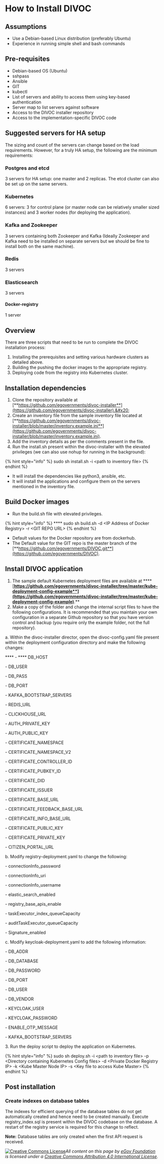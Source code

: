 # How to Install DIVOC

## Assumptions&#x20;

* Use a Debian-based Linux distribution (preferably Ubuntu)&#x20;
* Experience in running simple shell and bash commands

## Pre-requisites&#x20;

* Debian-based OS (Ubuntu)&#x20;
* sshpass&#x20;
* Ansible&#x20;
* GIT&#x20;
* kubectl&#x20;
* List of servers and ability to access them using key-based authentication&#x20;
* Server map to list servers against software&#x20;
* Access to the DIVOC installer repository&#x20;
* Access to the implementation-specific DIVOC code

## Suggested servers for HA setup&#x20;

The sizing and count of the servers can change based on the load requirements. However,  for a truly HA setup, the following are the minimum requirements:

### Postgres and etcd&#x20;

3 servers for HA setup: one master and 2 replicas. The etcd cluster can also be set up on the same servers.&#x20;

### Kubernetes&#x20;

6 servers: 3 for control plane (or master node can be relatively smaller sized instances) and 3 worker nodes (for deploying the application).

### Kafka and Zookeeper&#x20;

3 servers containing both Zookeeper and Kafka (Ideally Zookeeper and Kafka need to be installed on separate servers but we should be fine to install both on the same machine).

### Redis&#x20;

3 servers&#x20;

### Elasticsearch&#x20;

3 servers&#x20;

#### Docker-registry&#x20;

1 server

## Overview&#x20;

There are three scripts that need to be run to complete the DIVOC installation process:

1. Installing the prerequisites and setting various hardware clusters as detailed above.&#x20;
2. Building the pushing the docker images to the appropriate registry.&#x20;
3. Deploying code from the registry into Kubernetes cluster.

## Installation dependencies

1. Clone the repository available at [**https://github.com/egovernments/divoc-installer**](https://github.com/egovernments/divoc-installer).&#x20;
2. Create an inventory file from the sample inventory file located at [**https://github.com/egovernments/divoc-installer/blob/master/inventory.example.ini**](https://github.com/egovernments/divoc-installer/blob/master/inventory.example.ini).
3. Add the inventory details as per the comments present in the file.&#x20;
4. Run the install.sh present within the divoc-installer with the elevated privileges (we can also use nohup for running in the background):

{% hint style="info" %}
sudo sh install.sh -i \<path to inventory file>
{% endhint %}

* It will install the dependencies like python3, ansible, etc.&#x20;
* It will install the applications and configure them on the servers mentioned in the inventory file.

## Build Docker images&#x20;

* Run the build.sh file with elevated privileges.&#x20;

{% hint style="info" %}
&#x20;**** sudo sh build.sh -d \<IP Address of Docker Registry> -r \<GIT REPO URL>
{% endhint %}

* Default values for the Docker repository are from dockerhub.
* The Default value for the GIT repo is the master branch of the [**https://github.com/egovernments/DIVOC.git**](https://github.com/egovernments/DIVOC).

## **Install DIVOC application**

1. The sample default Kubernetes deployment files are available at **** [**https://github.com/egovernments/divoc-installer/tree/master/kube-deployment-config-example**](https://github.com/egovernments/divoc-installer/tree/master/kube-deployment-config-example)**.**
2. Make a copy of the folder and change the internal script files to have the following configurations. It is recommended that you maintain your own configuration in a separate Github repository so that you have version control and backup (you require only the example folder, not the full repository).

&#x20;     a. Within the divoc-installer director, open the divoc-config.yaml file present within the deployment configuration directory and make the following changes:    &#x20;

&#x20;           ****            - **** DB\_HOST&#x20;

&#x20;         \- DB\_USER&#x20;

&#x20;         \- DB\_PASS&#x20;

&#x20;         \- DB\_PORT&#x20;

&#x20;         \- KAFKA\_BOOTSTRAP\_SERVERS&#x20;

&#x20;         \- REDIS\_URL&#x20;

&#x20;         \- CLICKHOUSE\_URL&#x20;

&#x20;         \- AUTH\_PRIVATE\_KEY&#x20;

&#x20;         \- AUTH\_PUBLIC\_KEY&#x20;

&#x20;         \- CERTIFICATE\_NAMESPACE&#x20;

&#x20;         \- CERTIFICATE\_NAMESPACE\_V2&#x20;

&#x20;         \- CERTIFICATE\_CONTROLLER\_ID&#x20;

&#x20;         \- CERTIFICATE\_PUBKEY\_ID&#x20;

&#x20;         \- CERTIFICATE\_DID&#x20;

&#x20;         \- CERTIFICATE\_ISSUER&#x20;

&#x20;         \- CERTIFICATE\_BASE\_URL&#x20;

&#x20;         \- CERTIFICATE\_FEEDBACK\_BASE\_URL&#x20;

&#x20;         \- CERTIFICATE\_INFO\_BASE\_URL&#x20;

&#x20;         \- CERTIFICATE\_PUBLIC\_KEY&#x20;

&#x20;         \- CERTIFICATE\_PRIVATE\_KEY&#x20;

&#x20;         \- CITIZEN\_PORTAL\_URL

&#x20;     b. Modify registry-deployment.yaml to change the following:

&#x20;         \- connectionInfo\_password&#x20;

&#x20;         \- connectionInfo\_uri&#x20;

&#x20;         \- connectionInfo\_username&#x20;

&#x20;         \- elastic\_search\_enabled&#x20;

&#x20;         \- registry\_base\_apis\_enable&#x20;

&#x20;         \- taskExecutor\_index\_queueCapacity&#x20;

&#x20;         \- auditTaskExecutor\_queueCapacity&#x20;

&#x20;         \- Signature\_enabled&#x20;

&#x20;     c. Modify keycloak-deployment.yaml to add the following information:

&#x20;         \- DB\_ADDR&#x20;

&#x20;         \- DB\_DATABASE&#x20;

&#x20;          \- DB\_PASSWORD&#x20;

&#x20;          \- DB\_PORT&#x20;

&#x20;          \- DB\_USER&#x20;

&#x20;          \- DB\_VENDOR&#x20;

&#x20;          \- KEYCLOAK\_USER&#x20;

&#x20;          \- KEYCLOAK\_PASSWORD&#x20;

&#x20;          \- ENABLE\_OTP\_MESSAGE&#x20;

&#x20;          \- KAFKA\_BOOTSTRAP\_SERVERS&#x20;

3\. Run the deploy script to deploy the application on Kubernetes.

{% hint style="info" %}
sudo sh deploy.sh -i \<path to inventory file> -p \<Directory containing Kubernetes Config files> -d \<Private Docker Registry IP> -k \<Kube Master Node IP> -s \<Key file to access Kube Master>
{% endhint %}

## Post installation

### Create indexes on database tables&#x20;

The indexes for efficient querying of the database tables do not get automatically created and hence need to be created manually. Execute registry\_index.sql is present within the DIVOC codebase on the database. A restart of the registry service is required for this change to reflect.&#x20;

**Note:** Database tables are only created when the first API request is received.  &#x20;



[![Creative Commons License](https://i.creativecommons.org/l/by/4.0/80x15.png)](http://creativecommons.org/licenses/by/4.0/)_All content on this page by_ [_eGov Foundation_](https://egov.org.in/) _is licensed under a_ [_Creative Commons Attribution 4.0 International License_](http://creativecommons.org/licenses/by/4.0/)_._
